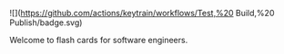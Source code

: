 ![](https://github.com/actions/keytrain/workflows/Test,%20 Build,%20 Publish/badge.svg)


Welcome to flash cards for software engineers.
